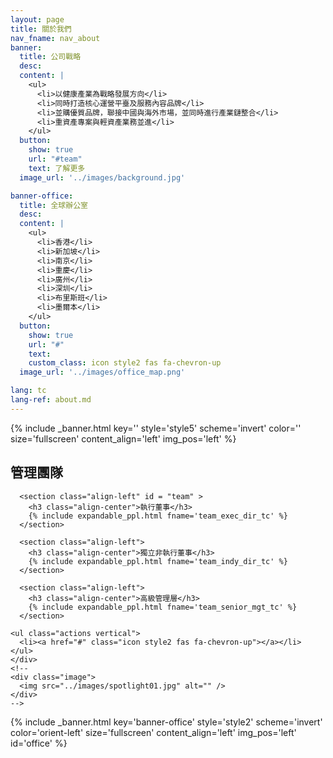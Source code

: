 ```yaml
---
layout: page
title: 關於我們
nav_fname: nav_about
banner:
  title: 公司戰略
  desc:
  content: |
    <ul>
      <li>以健康產業為戰略發展方向</li>
      <li>同時打造核心運營平臺及服務內容品牌</li>
      <li>並購優質品牌，聯接中國與海外市場，並同時進行產業鏈整合</li>
      <li>重資產專案與輕資產業務並進</li>
    </ul>
  button:
    show: true
    url: "#team"
    text: 了解更多
  image_url: '../images/background.jpg'

banner-office:
  title: 全球辦公室
  desc:
  content: |
    <ul>
      <li>香港</li>
      <li>新加坡</li>
      <li>南京</li>
      <li>重慶</li>
      <li>廣州</li>
      <li>深圳</li>
      <li>布里斯班</li>
      <li>墨爾本</li>
    </ul>
  button:
    show: true
    url: "#"
    text:
    custom_class: icon style2 fas fa-chevron-up
  image_url: '../images/office_map.png'

lang: tc
lang-ref: about.md
---
```

<!-- Welcome Banner -->
{% include _banner.html key='' style='style5' scheme='invert' color='' size='fullscreen' content_align='left' img_pos='left' %}

<!-- Management Team -->
<!-- Wrapper -->
<section class="wrapper style2 align-center" >
    <div class="inner medium">
      <h2 >管理團隊</h2>

      <section class="align-left" id = "team" >
        <h3 class="align-center">執行董事</h3>
        {% include expandable_ppl.html fname='team_exec_dir_tc' %}
      </section>

      <section class="align-left">
        <h3 class="align-center">獨立非執行董事</h3>
        {% include expandable_ppl.html fname='team_indy_dir_tc' %}
      </section>

      <section class="align-left">
        <h3 class="align-center">高級管理層</h3>
        {% include expandable_ppl.html fname='team_senior_mgt_tc' %}
      </section>

    <ul class="actions vertical">
      <li><a href="#" class="icon style2 fas fa-chevron-up"></a></li>
    </ul>
    </div>
    <!--
    <div class="image">
      <img src="../images/spotlight01.jpg" alt="" />
    </div>
    -->
</section>

<!-- Global Office -->
{% include _banner.html key='banner-office' style='style2' scheme='invert' color='orient-left' size='fullscreen' content_align='left' img_pos='left' id='office' %}
